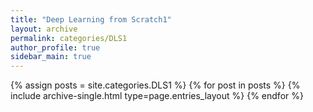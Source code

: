 ```yaml
---
title: "Deep Learning from Scratch1"
layout: archive
permalink: categories/DLS1
author_profile: true
sidebar_main: true
---
```



{% assign posts = site.categories.DLS1 %}
{% for post in posts %} {% include archive-single.html type=page.entries_layout %} {% endfor %}

